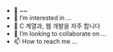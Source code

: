 - 👋 ~~
- 👀 I’m interested in ...
- 🌱 C 계열과, 웹 개발을 자주 합니다
- 💞️ I’m looking to collaborate on ...
- 📫 How to reach me ...

<!---
beckum8282/beckum8282 is a ✨ special ✨ repository because its `README.md` (this file) appears on your GitHub profile.
You can click the Preview link to take a look at your changes.
--->
